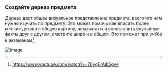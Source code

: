 ### Создайте дерево предмета
Дерево даст общее визуальное представление предмета, всего что нам нужно изучить по предмету. Это может помочь как вписать более мелкие детали в общую картину, чем пытаться сопоставить случайные факты друг с другом, смотрите шире и в общем. Это поможет при учёбе к экзаменам[^1]

![image](https://github.com/jestxfot/psychology/assets/87380272/48a3775c-1097-470b-9ec3-e89336aa0c1f)

[^1]: https://www.youtube.com/watch?v=76yqErAib5g
